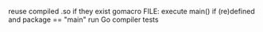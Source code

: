 reuse compiled .so if they exist
gomacro FILE: execute main() if (re)defined and package == "main"
run Go compiler tests
